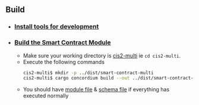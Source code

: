 ## Build
- ### [Install tools for development](https://developer.concordium.software/en/mainnet/smart-contracts/guides/setup-tools.html#setup-tools)
- ### [Build the Smart Contract Module](https://developer.concordium.software/en/mainnet/smart-contracts/guides/compile-module.html)
    - Make sure your working directory is [cis2-multi](./) ie `cd cis2-multi`.
    - Execute the following commands
        ```bash
        cis2-multi$ mkdir -p ../dist/smart-contract-multi
        cis2-multi$ cargo concordium build --out ../dist/smart-contract-multi/module.wasm --schema-out ../dist/smart-contract-multi/schema.bin
        ```
    - You should have [module file](../dist/smart-contract-multi/schema.bin) & [schema file](../dist/smart-contract-multi/schema.bin) if everything has executed normally